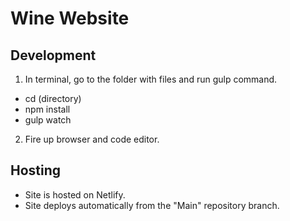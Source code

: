# Wine Website



## Development

1. In terminal, go to the folder with files and run gulp command.

-   cd (directory)
-   npm install   
-   gulp watch

2. Fire up browser and code editor.

## Hosting

-   Site is hosted on Netlify.
-   Site deploys automatically from the "Main" repository branch.

